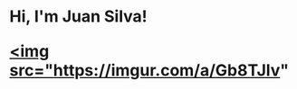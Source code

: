 <h1>Hi, I'm Juan Silva! <br/><a href="https://github.com/jasilva108"</a> 
  
 
  
  <img src="https://imgur.com/a/Gb8TJlv"
       
       



  
<a href="https://www.linkedin.com/in/juan-silva-material-engineering-2019/">

[linkedin]: [ttps://linkedin.com/in/joshmadakor](https://www.linkedin.com/in/juan-silva-material-engineering-2019)

<!--
**joshmadakor1/joshmadakor1** is a ✨ _special_ ✨ repository because its `README.md` (this file) appears on your GitHub profile.

Here are some ideas to get you started:

- 🔭 I’m currently working on ...
- 🌱 I’m currently learning ...
- 👯 I’m looking to collaborate on ...
- 🤔 I’m looking for help with ...
- 💬 Ask me about ...
- 📫 How to reach me: ...
- 😄 Pronouns: ...
- ⚡ Fun fact: ...
-->
